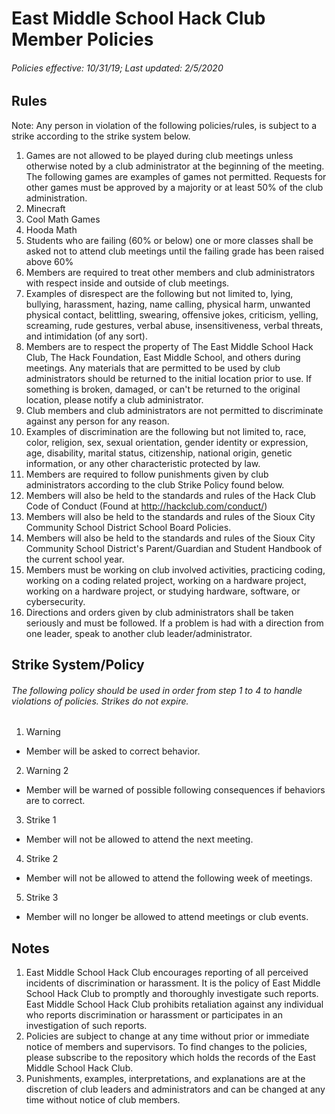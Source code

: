 # East Middle School Hack Club Member Policies
###### Policies effective: 10/31/19; Last updated: 2/5/2020
## Rules
Note: Any person in violation of the following policies/rules, is subject to a strike according to the strike system below. 
1. Games are not allowed to be played during club meetings unless otherwise noted by a club administrator at the beginning of the meeting. The following games are examples of games not permitted. Requests for other games must be approved by a majority or at least 50% of the club administration.
  1. Minecraft
  2. Cool Math Games
  3. Hooda Math
2. Students who are failing (60% or below) one or more classes shall be asked not to attend club meetings until the failing grade has been raised above 60%
3. Members are required to treat other members and club administrators with respect inside and outside of club meetings. 
  1. Examples of disrespect are the following but not limited to, lying, bullying, harassment, hazing, name calling, physical harm, unwanted physical contact, belittling, swearing, offensive jokes, criticism, yelling, screaming, rude gestures, verbal abuse, insensitiveness, verbal threats, and intimidation (of any sort). 
4. Members are to respect the property of The East Middle School Hack Club, The Hack Foundation, East Middle School, and others during meetings. Any materials that are permitted to be used by club administrators should be returned to the initial location prior to use. If something is broken, damaged, or can't be returned to the original location, please notify a club administrator.
5. Club members and club administrators are not permitted to discriminate against any person for any reason.
  1. Examples of discrimination are the following but not limited to, race, color, religion, sex, sexual orientation, gender identity or expression, age, disability, marital status, citizenship, national origin, genetic information, or any other characteristic protected by law.
6. Members are required to follow punishments given by club administrators according to the club Strike Policy found below.
7. Members will also be held to the standards and rules of the Hack Club Code of Conduct (Found at http://hackclub.com/conduct/)  
8. Members will also be held to the standards and rules of the Sioux City Community School District School Board Policies.
9. Members will also be held to the standards and rules of the Sioux City Community School District's Parent/Guardian and Student Handbook of the current school year.
10. Members must be working on club involved activities, practicing coding, working on a coding related project, working on a hardware project, working on a hardware project, or studying hardware, software, or cybersecurity.
11. Directions and orders given by club administrators shall be taken seriously and must be followed. If a problem is had with a direction from one leader, speak to another club leader/administrator.
## Strike System/Policy
###### The following policy should be used in order from step 1 to 4 to handle violations of policies. Strikes do not expire.
1. Warning
  * Member will be asked to correct behavior.
2. Warning 2
  * Member will be warned of possible following consequences if behaviors are to correct.
3. Strike 1
  * Member will not be allowed to attend the next meeting.
4. Strike 2
  * Member will not be allowed to attend the following week of meetings.
5. Strike 3
  * Member will no longer be allowed to attend meetings or club events.
## Notes
1. East Middle School Hack Club encourages reporting of all perceived incidents of discrimination or harassment. It is the policy of East Middle School Hack Club to promptly and thoroughly investigate such reports. East Middle School Hack Club prohibits retaliation against any individual who reports discrimination or harassment or participates in an investigation of such reports.
2. Policies are subject to change at any time without prior or immediate notice of members and supervisors. To find changes to the policies, please subscribe to the repository which holds the records of the East Middle School Hack Club.
3. Punishments, examples, interpretations, and explanations are at the discretion of club leaders and administrators and can be changed at any time without notice of club members.
